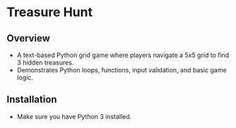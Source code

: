 # Treasure Hunt

## Overview
- A text-based Python grid game where players navigate a 5x5 grid to find 3 hidden treasures.  
- Demonstrates Python loops, functions, input validation, and basic game logic.

## Installation
- Make sure you have Python 3 installed.
